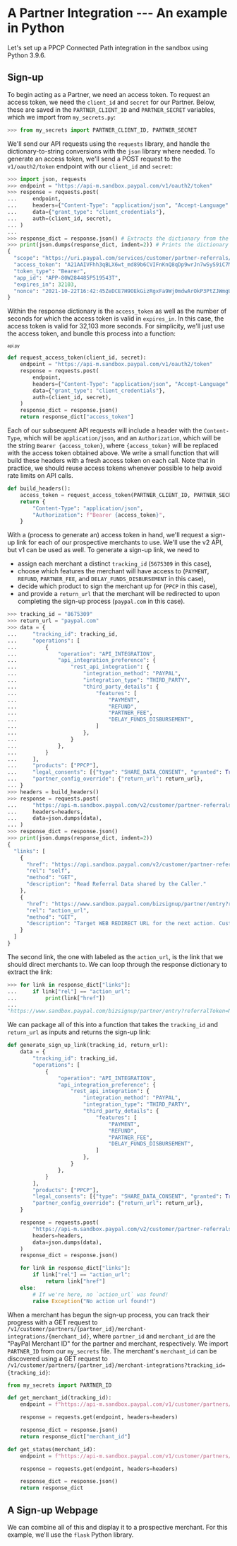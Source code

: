 # A Partner Integration --- An example in Python

Let's set up a PPCP Connected Path integration in the sandbox using Python 3.9.6. 

## Sign-up

To begin acting as a Partner, we need an access token. To request an access token, we need the `client_id` and `secret` for our Partner. Below, these are saved in the `PARTNER_CLIENT_ID` and `PARTNER_SECRET` variables, which we import from `my_secrets.py`:
```python
>>> from my_secrets import PARTNER_CLIENT_ID, PARTNER_SECRET 
```

We'll send our API requests using the `requests` library, and handle the dictionary-to-string conversions with the `json` library where needed. To generate an access token, we'll send a POST request to the `v1/oauth2/token` endpoint with our `client_id` and `secret`:

```python
>>> import json, requests
>>> endpoint = "https://api-m.sandbox.paypal.com/v1/oauth2/token"
>>> response = requests.post(
...     endpoint,
...     headers={"Content-Type": "application/json", "Accept-Language": "en_US"},
...     data={"grant_type": "client_credentials"},
...     auth=(client_id, secret),
... )
...
>>> response_dict = response.json() # Extracts the dictionary from the response.
>>> print(json.dumps(response_dict, indent=2)) # Prints the dictionary nicely formatted.
{
  "scope": "https://uri.paypal.com/services/customer/partner-referrals/readwrite https://uri.paypal.com/services/invoicing https://uri.paypal.com/services/vault/payment-tokens/read https://uri.paypal.com/services/disputes/read-buyer https://uri.paypal.com/services/payments/realtimepayment https://uri.paypal.com/services/customer/onboarding/user https://api.paypal.com/v1/vault/credit-card https://api.paypal.com/v1/payments/.* https://uri.paypal.com/services/payments/referenced-payouts-items/readwrite https://uri.paypal.com/services/reporting/search/read https://uri.paypal.com/services/customer/partner https://uri.paypal.com/services/vault/payment-tokens/readwrite https://uri.paypal.com/services/customer/merchant-integrations/read https://uri.paypal.com/services/applications/webhooks https://uri.paypal.com/services/disputes/update-seller https://uri.paypal.com/services/payments/payment/authcapture openid https://uri.paypal.com/services/disputes/read-seller https://uri.paypal.com/services/payments/refund https://uri.paypal.com/services/risk/raas/transaction-context https://uri.paypal.com/services/partners/merchant-accounts/readwrite https://uri.paypal.com/services/identity/grantdelegation https://uri.paypal.com/services/customer/onboarding/account https://uri.paypal.com/payments/payouts https://uri.paypal.com/services/customer/onboarding/sessions https://api.paypal.com/v1/vault/credit-card/.* https://uri.paypal.com/services/subscriptions",
  "access_token": "A21AAIVFhh3qBLX6wt_md89b6CVIFnKnQ8qDp9wrJn7wSyS9iC7MzIl_1Hw6LtEngDWnKyJD4GXPFthPyKDsbHMrNiTDmtCbA",
  "token_type": "Bearer",
  "app_id": "APP-80W284485P519543T",
  "expires_in": 32103,
  "nonce": "2021-10-22T16:42:45ZeDCE7H9OEkGizRgxFa9Wj0mdwArOkP3PtZJWmgUTj8k"
}
```
Within the response dictionary is the `access_token` as well as the number of seconds for which the access token is valid in `expires_in`. In this case, the access token is valid for 32,103 more seconds. For simplicity, we'll just use the access token, and bundle this process into a function:

<sub><sup>api.py</sup></sub>
```python
def request_access_token(client_id, secret):
    endpoint = "https://api-m.sandbox.paypal.com/v1/oauth2/token"
    response = requests.post(
        endpoint,
        headers={"Content-Type": "application/json", "Accept-Language": "en_US"},
        data={"grant_type": "client_credentials"},
        auth=(client_id, secret),
    )
    response_dict = response.json()
    return response_dict["access_token"]
```

Each of our subsequent API requests will include a header with the `Content-Type`, which will be `application/json`, and an `Authorization`, which will be the string `Bearer {access_token}`, where `{access_token}` will be replaced with the access token obtained above. We write a small function that will build these headers with a fresh access token on each call. Note that in practice, we should reuse access tokens whenever possible to help avoid rate limits on API calls.
```python
def build_headers():
    access_token = request_access_token(PARTNER_CLIENT_ID, PARTNER_SECRET)
    return {
        "Content-Type": "application/json",
        "Authorization": f"Bearer {access_token}",
    }
```

With a (process to generate an) access token in hand, we'll request a sign-up link for each of our prospective merchants to use. We'll use the v2 API, but v1 can be used as well. To generate a sign-up link, we need to 
- assign each merchant a distinct `tracking_id` (`5675309` in this case),
- choose which features the merchant will have access to (`PAYMENT`, `REFUND`, `PARTNER_FEE`, and `DELAY_FUNDS_DISBURSEMENT` in this case),
- decide which product to sign the merchant up for (`PPCP` in this case),
- and provide a `return_url` that the merchant will be redirected to upon completing the sign-up process (`paypal.com` in this case).

```python
>>> tracking_id = "8675309"
>>> return_url = "paypal.com"
>>> data = {
...     "tracking_id": tracking_id,
...     "operations": [
...         {
...             "operation": "API_INTEGRATION",
...             "api_integration_preference": {
...                 "rest_api_integration": {
...                     "integration_method": "PAYPAL",
...                     "integration_type": "THIRD_PARTY",
...                     "third_party_details": {
...                         "features": [
...                             "PAYMENT",
...                             "REFUND",
...                             "PARTNER_FEE",
...                             "DELAY_FUNDS_DISBURSEMENT",
...                         ]
...                     },
...                 }
...             },
...         }
...     ],
...     "products": ["PPCP"],
...     "legal_consents": [{"type": "SHARE_DATA_CONSENT", "granted": True}],
...     "partner_config_override": {"return_url": return_url},
... }
>>> headers = build_headers()
>>> response = requests.post(
...     "https://api-m.sandbox.paypal.com/v2/customer/partner-referrals",
...     headers=headers,
...     data=json.dumps(data),
... )
>>> response_dict = response.json()
>>> print(json.dumps(response_dict, indent=2))
{
  "links": [
    {
      "href": "https://api.sandbox.paypal.com/v2/customer/partner-referrals/NjY1ZDZiM2EtYmQ4Yi00ZjJmLWJmYzItNDM1OTU2NmM4ZmRlbUFjbEtKRHBVUXVWc2ZTYjJBZDRlbHpVRFo4UE5ZbjZQVlZSc2JpS2N6Yz12Mg==",        
      "rel": "self",
      "method": "GET",
      "description": "Read Referral Data shared by the Caller."
    },
    {
      "href": "https://www.sandbox.paypal.com/bizsignup/partner/entry?referralToken=NjY1ZDZiM2EtYmQ4Yi00ZjJmLWJmYzItNDM1OTU2NmM4ZmRlbUFjbEtKRHBVUXVWc2ZTYjJBZDRlbHpVRFo4UE5ZbjZQVlZSc2JpS2N6Yz12Mg==",
      "rel": "action_url",
      "method": "GET",
      "description": "Target WEB REDIRECT URL for the next action. Customer should be redirected to this URL in the browser."
    }
  ]
}
```

The second link, the one with labeled as the `action_url`, is the link that we should direct merchants to. We can loop through the response dictionary to extract the link:
```python
>>> for link in response_dict["links"]:
...     if link["rel"] == "action_url":
...         print(link["href"])
...
"https://www.sandbox.paypal.com/bizsignup/partner/entry?referralToken=NjY1ZDZiM2EtYmQ4Yi00ZjJmLWJmYzItNDM1OTU2NmM4ZmRlbUFjbEtKRHBVUXVWc2ZTYjJBZDRlbHpVRFo4UE5ZbjZQVlZSc2JpS2N6Yz12Mg=="
```


We can package all of this into a function that takes the `tracking_id` and `return_url` as inputs and returns the sign-up link:
```python
def generate_sign_up_link(tracking_id, return_url):
    data = {
        "tracking_id": tracking_id,
        "operations": [
            {
                "operation": "API_INTEGRATION",
                "api_integration_preference": {
                    "rest_api_integration": {
                        "integration_method": "PAYPAL",
                        "integration_type": "THIRD_PARTY",
                        "third_party_details": {
                            "features": [
                                "PAYMENT",
                                "REFUND",
                                "PARTNER_FEE",
                                "DELAY_FUNDS_DISBURSEMENT",
                            ]
                        },
                    }
                },
            }
        ],
        "products": ["PPCP"],
        "legal_consents": [{"type": "SHARE_DATA_CONSENT", "granted": True}],
        "partner_config_override": {"return_url": return_url},
    }

    response = requests.post(
        "https://api-m.sandbox.paypal.com/v2/customer/partner-referrals",
        headers=headers,
        data=json.dumps(data),
    )
    response_dict = response.json()

    for link in response_dict["links"]:
        if link["rel"] == "action_url":
            return link["href"]
    else:
        # If we're here, no `action_url` was found!
        raise Exception("No action url found!")
```

When a merchant has begun the sign-up process, you can track their progress with a GET request to `/v1/customer/partners/{partner_id}/merchant-integrations/{merchant_id}`, where `partner_id` and `merchant_id` are the "PayPal Merchant ID" for the partner and merchant, respectively. We import `PARTNER_ID` from our `my_secrets` file. The merchant's `merchant_id` can be discovered using a GET request to `/v1/customer/partners/{partner_id}/merchant-integrations?tracking_id={tracking_id}`:

```python
from my_secrets import PARTNER_ID

def get_merchant_id(tracking_id):
    endpoint = f"https://api-m.sandbox.paypal.com/v1/customer/partners/{PARTNER_ID}/merchant-integrations?tracking_id={tracking_id}"

    response = requests.get(endpoint, headers=headers)

    response_dict = response.json()
    return response_dict["merchant_id"]

def get_status(merchant_id):
    endpoint = f"https://api-m.sandbox.paypal.com/v1/customer/partners/{PARTNER_ID}/merchant-integrations/{merchant_id}"

    response = requests.get(endpoint, headers=headers)

    response_dict = response.json()
    return response_dict
```

## A Sign-up Webpage

We can combine all of this and display it to a prospective merchant. For this example, we'll use the `flask` Python library.

